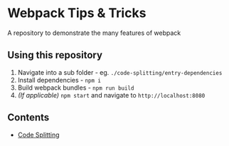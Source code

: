 # Webpack Tips & Tricks

A repository to demonstrate the many features of webpack

## Using this repository

1. Navigate into a sub folder - eg. `./code-splitting/entry-dependencies`
2. Install dependencies - `npm i`
3. Build webpack bundles - `npm run build`
4. _(If applicable)_ `npm start` and navigate to `http://localhost:8080`

## Contents

- [Code Splitting](./code-splitting)
